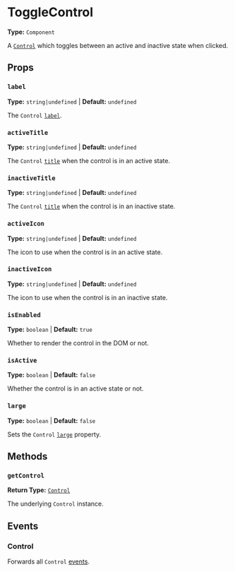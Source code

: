 # ToggleControl

**Type:** `Component`

A [`Control`](./control.md) which toggles between an active and inactive state when clicked.

## Props

### `label`

**Type:** `string|undefined` | **Default:** `undefined`

The `Control` [`label`](./control.md#label).

### `activeTitle`

**Type:** `string|undefined` | **Default:** `undefined`

The `Control` [`title`](./control.md#title) when the control is in an active state.

### `inactiveTitle`

**Type:** `string|undefined` | **Default:** `undefined`

The `Control` [`title`](./control.md#title) when the control is in an inactive state.

### `activeIcon`

**Type:** `string|undefined` | **Default:** `undefined`

The icon to use when the control is in an active state.

### `inactiveIcon`

**Type:** `string|undefined` | **Default:** `undefined`

The icon to use when the control is in an inactive state.

### `isEnabled`

**Type:** `boolean` | **Default:** `true`

Whether to render the control in the DOM or not.

### `isActive`

**Type:** `boolean` | **Default:** `false`

Whether the control is in an active state or not.

### `large`

**Type:** `boolean` | **Default:** `false`

Sets the `Control` [`large`](./control.md#large) property.

## Methods

### `getControl`

**Return Type:** [`Control`](./control.md)

The underlying `Control` instance.

## Events

### Control

Forwards all `Control` [events](./control.md#events).
